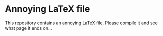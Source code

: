 Annoying LaTeX file
===================

This repository contains an annoying LaTeX file. Please compile it and see what page it ends on...
